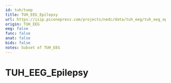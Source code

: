 ```yaml
---
id: tuh/tuep
title: TUH_EEG_Epilepsy
url: https://isip.piconepress.com/projects/nedc/data/tuh_eeg/tuh_eeg_epilepsy/
origin: TUH_EEG
eeg: false
func: false
anat: false
bids: false
notes: Subset of TUH_EEG
---
```


# TUH_EEG_Epilepsy
